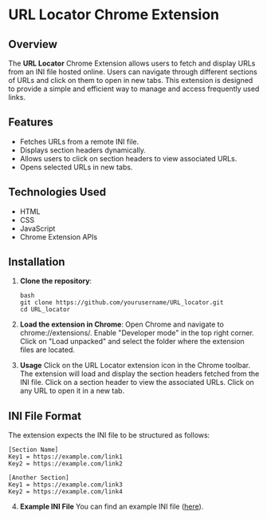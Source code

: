 # URL Locator Chrome Extension

## Overview

The **URL Locator** Chrome Extension allows users to fetch and display URLs from an INI file hosted online. Users can navigate through different sections of URLs and click on them to open in new tabs. This extension is designed to provide a simple and efficient way to manage and access frequently used links.

## Features

- Fetches URLs from a remote INI file.
- Displays section headers dynamically.
- Allows users to click on section headers to view associated URLs.
- Opens selected URLs in new tabs.

## Technologies Used

- HTML
- CSS
- JavaScript
- Chrome Extension APIs

## Installation

1. **Clone the repository**:
   ```
   bash
   git clone https://github.com/yourusername/URL_locator.git
   cd URL_locator
   ```

2. **Load the extension in Chrome**:
   Open Chrome and navigate to chrome://extensions/.
   Enable "Developer mode" in the top right corner.
   Click on "Load unpacked" and select the folder where the extension files are located.

3. **Usage**
   Click on the URL Locator extension icon in the Chrome toolbar.
   The extension will load and display the section headers fetched from the INI file.
   Click on a section header to view the associated URLs.
   Click on any URL to open it in a new tab.

## INI File Format

The extension expects the INI file to be structured as follows:

```
[Section Name]
Key1 = https://example.com/link1
Key2 = https://example.com/link2

[Another Section]
Key1 = https://example.com/link3
Key2 = https://example.com/link4
```
4. **Example INI File**
   You can find an example INI file ([here](https://raw.githubusercontent.com/mishraom05/URL_locator/main/urls.ini)).
